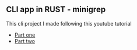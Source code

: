 ## CLI app in RUST - minigrep

This cli project I made following this youtube tutorial
- [Part one](https://www.youtube.com/watch?v=XYkiwsplDTg)
- [Part two](https://www.youtube.com/watch?v=AABHxixn6Cw)
